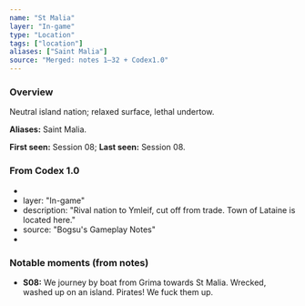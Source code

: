 ```yaml
---
name: "St Malia"
layer: "In-game"
type: "Location"
tags: ["location"]
aliases: ["Saint Malia"]
source: "Merged: notes 1–32 + Codex1.0"
---
```

### Overview
Neutral island nation; relaxed surface, lethal undertow.

**Aliases:** Saint Malia.

**First seen:** Session 08; **Last seen:** Session 08.

### From Codex 1.0
- 
- layer: "In-game"
- description: "Rival nation to Ymleif, cut off from trade. Town of Lataine is located here."
- source: "Bogsu's Gameplay Notes"
- 

### Notable moments (from notes)
- **S08:** We journey by boat from Grima towards St Malia. Wrecked, washed up on an island. Pirates! We fuck them up.
